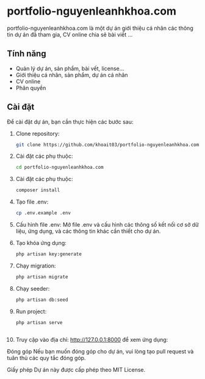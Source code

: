 # portfolio-nguyenleanhkhoa.com

portfolio-nguyenleanhkhoa.com là một dự án giới thiệu cá nhân các thông tin dự án đã tham gia, CV online chia sẽ bài viết ...

## Tính năng

- Quản lý dự án, sản phẩm, bài vết, license...
- Giới thiệu cá nhân, sản phẩm, dự án cá nhân
- CV online
- Phân quyền

## Cài đặt

Để cài đặt dự án, bạn cần thực hiện các bước sau:

1. Clone repository:

   ```bash
   git clone https://github.com/khoait03/portfolio-nguyenleanhkhoa.com.git

2. Cài đặt các phụ thuộc:

   ```bash
   cd portfolio-nguyenleanhkhoa.com
   
3. Cài đặt các phụ thuộc:
   ```bash
   composer install

4. Tạo file .env:
   ```bash
   cp .env.example .env

5. Cấu hình file .env:
   Mở file .env và cấu hình các thông số kết nối cơ sở dữ liệu, ứng dụng, và các thông tin khác cần thiết cho dự án.


6. Tạo khóa ứng dụng:
   ```bash
   php artisan key:generate

7. Chạy migration:
   ```bash
   php artisan migrate
   
8. Chạy seeder:
   ```bash
   php artisan db:seed
   
9. Run project:
   ```bash
   php artisan serve



10. Truy cập vào địa chỉ: http://127.0.0.1:8000 để xem ứng dụng:
 
    


Đóng góp
Nếu bạn muốn đóng góp cho dự án, vui lòng tạo pull request và tuân thủ các quy tắc đóng góp.

Giấy phép
Dự án này được cấp phép theo MIT License.
